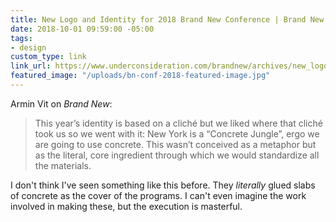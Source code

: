 ```yaml
---
title: New Logo and Identity for 2018 Brand New Conference | Brand New
date: 2018-10-01 09:59:00 -05:00
tags:
- design
custom_type: link
link_url: https://www.underconsideration.com/brandnew/archives/new_logo_and_identity_for_2018_brand_new_conference_by_underconsideration.php
featured_image: "/uploads/bn-conf-2018-featured-image.jpg"
---
```


Armin Vit on *Brand New*:

> This year’s identity is based on a cliché but we liked where that cliché took us so we went with it: New York is a “Concrete Jungle”, ergo we are going to use concrete. This wasn’t conceived as a metaphor but as the literal, core ingredient through which we would standardize all the materials.

I don't think I've seen something like this before. They *literally* glued slabs of concrete as the cover of the programs. I can't even imagine the work involved in making these, but the execution is masterful.